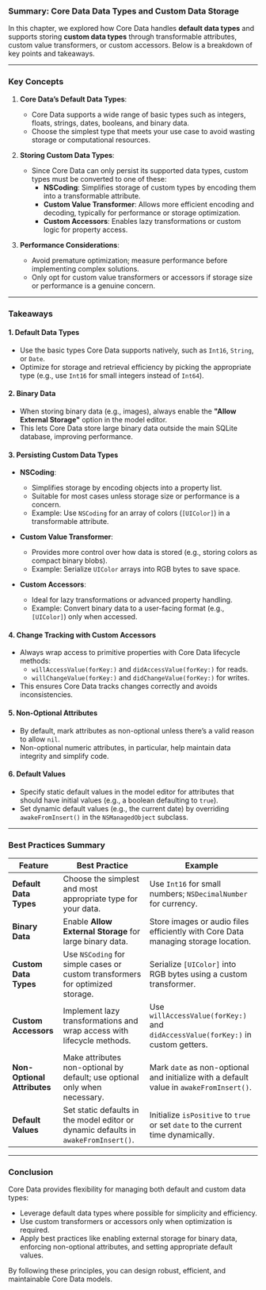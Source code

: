 ### **Summary: Core Data Data Types and Custom Data Storage**

In this chapter, we explored how Core Data handles **default data types** and supports storing **custom data types** through transformable attributes, custom value transformers, or custom accessors. Below is a breakdown of key points and takeaways.

---

### **Key Concepts**

1. **Core Data’s Default Data Types**:
   - Core Data supports a wide range of basic types such as integers, floats, strings, dates, booleans, and binary data.
   - Choose the simplest type that meets your use case to avoid wasting storage or computational resources.

2. **Storing Custom Data Types**:
   - Since Core Data can only persist its supported data types, custom types must be converted to one of these:
     - **NSCoding**: Simplifies storage of custom types by encoding them into a transformable attribute.
     - **Custom Value Transformer**: Allows more efficient encoding and decoding, typically for performance or storage optimization.
     - **Custom Accessors**: Enables lazy transformations or custom logic for property access.

3. **Performance Considerations**:
   - Avoid premature optimization; measure performance before implementing complex solutions.
   - Only opt for custom value transformers or accessors if storage size or performance is a genuine concern.

---

### **Takeaways**

#### **1. Default Data Types**
- Use the basic types Core Data supports natively, such as `Int16`, `String`, or `Date`.
- Optimize for storage and retrieval efficiency by picking the appropriate type (e.g., use `Int16` for small integers instead of `Int64`).

#### **2. Binary Data**
- When storing binary data (e.g., images), always enable the **"Allow External Storage"** option in the model editor.
- This lets Core Data store large binary data outside the main SQLite database, improving performance.

#### **3. Persisting Custom Data Types**
- **NSCoding**:
  - Simplifies storage by encoding objects into a property list.
  - Suitable for most cases unless storage size or performance is a concern.
  - Example: Use `NSCoding` for an array of colors (`[UIColor]`) in a transformable attribute.

- **Custom Value Transformer**:
  - Provides more control over how data is stored (e.g., storing colors as compact binary blobs).
  - Example: Serialize `UIColor` arrays into RGB bytes to save space.

- **Custom Accessors**:
  - Ideal for lazy transformations or advanced property handling.
  - Example: Convert binary data to a user-facing format (e.g., `[UIColor]`) only when accessed.

#### **4. Change Tracking with Custom Accessors**
- Always wrap access to primitive properties with Core Data lifecycle methods:
  - `willAccessValue(forKey:)` and `didAccessValue(forKey:)` for reads.
  - `willChangeValue(forKey:)` and `didChangeValue(forKey:)` for writes.
- This ensures Core Data tracks changes correctly and avoids inconsistencies.

#### **5. Non-Optional Attributes**
- By default, mark attributes as non-optional unless there’s a valid reason to allow `nil`.
- Non-optional numeric attributes, in particular, help maintain data integrity and simplify code.

#### **6. Default Values**
- Specify static default values in the model editor for attributes that should have initial values (e.g., a boolean defaulting to `true`).
- Set dynamic default values (e.g., the current date) by overriding `awakeFromInsert()` in the `NSManagedObject` subclass.

---

### **Best Practices Summary**

| **Feature**                  | **Best Practice**                                                                                     | **Example**                                                                                 |
|-------------------------------|-------------------------------------------------------------------------------------------------------|---------------------------------------------------------------------------------------------|
| **Default Data Types**        | Choose the simplest and most appropriate type for your data.                                          | Use `Int16` for small numbers; `NSDecimalNumber` for currency.                             |
| **Binary Data**               | Enable **Allow External Storage** for large binary data.                                              | Store images or audio files efficiently with Core Data managing storage location.          |
| **Custom Data Types**         | Use `NSCoding` for simple cases or custom transformers for optimized storage.                         | Serialize `[UIColor]` into RGB bytes using a custom transformer.                           |
| **Custom Accessors**          | Implement lazy transformations and wrap access with lifecycle methods.                               | Use `willAccessValue(forKey:)` and `didAccessValue(forKey:)` in custom getters.            |
| **Non-Optional Attributes**   | Make attributes non-optional by default; use optional only when necessary.                           | Mark `date` as non-optional and initialize with a default value in `awakeFromInsert()`.     |
| **Default Values**            | Set static defaults in the model editor or dynamic defaults in `awakeFromInsert()`.                   | Initialize `isPositive` to `true` or set `date` to the current time dynamically.            |

---

### **Conclusion**

Core Data provides flexibility for managing both default and custom data types:
- Leverage default data types where possible for simplicity and efficiency.
- Use custom transformers or accessors only when optimization is required.
- Apply best practices like enabling external storage for binary data, enforcing non-optional attributes, and setting appropriate default values.

By following these principles, you can design robust, efficient, and maintainable Core Data models.
